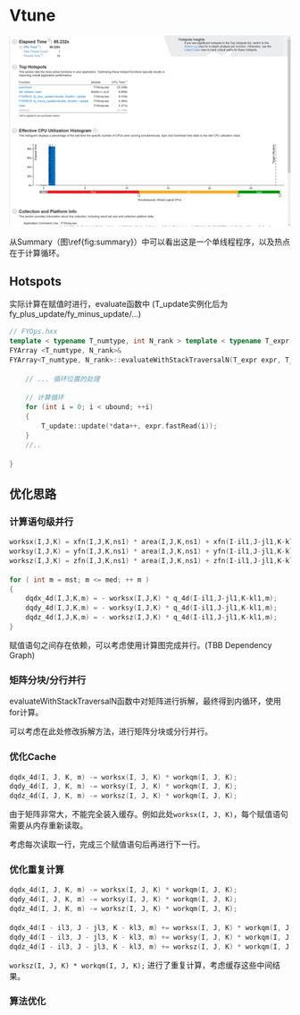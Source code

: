
# Vtune

![summary](assets/1559957177563.png "Vtune Hotspot分析")

从Summary（图\ref{fig:summary}）中可以看出这是一个单线程程序，以及热点在于计算循环。

## Hotspots

实际计算在赋值时进行，evaluate函数中 (T_update实例化后为fy_plus_update/fy_minus_update/...)

~~~C++
// FYOps.hxx
template < typename T_numtype, int N_rank > template < typename T_expr, typename T_update >
FYArray <T_numtype, N_rank>&
FYArray<T_numtype, N_rank>::evaluateWithStackTraversalN(T_expr expr, T_update) {
    
    // ... 循环位置的处理
    
    // 计算循环
    for (int i = 0; i < ubound; ++i)
    {
    	T_update::update(*data++, expr.fastRead(i));
    }    
    //..
    
}

~~~

## 优化思路

### 计算语句级并行

~~~C++
worksx(I,J,K) = xfn(I,J,K,ns1) * area(I,J,K,ns1) + xfn(I-il1,J-jl1,K-kl1,ns1) * area(I-il1,J-jl1,K-kl1,ns1);
worksy(I,J,K) = yfn(I,J,K,ns1) * area(I,J,K,ns1) + yfn(I-il1,J-jl1,K-kl1,ns1) * area(I-il1,J-jl1,K-kl1,ns1);
worksz(I,J,K) = zfn(I,J,K,ns1) * area(I,J,K,ns1) + zfn(I-il1,J-jl1,K-kl1,ns1) * area(I-il1,J-jl1,K-kl1,ns1);

for ( int m = mst; m <= med; ++ m )
{
    dqdx_4d(I,J,K,m) = - worksx(I,J,K) * q_4d(I-il1,J-jl1,K-kl1,m);
    dqdy_4d(I,J,K,m) = - worksy(I,J,K) * q_4d(I-il1,J-jl1,K-kl1,m);
    dqdz_4d(I,J,K,m) = - worksz(I,J,K) * q_4d(I-il1,J-jl1,K-kl1,m);
}
~~~

赋值语句之间存在依赖，可以考虑使用计算图完成并行。(TBB Dependency Graph)



### 矩阵分块/分行并行

evaluateWithStackTraversalN函数中对矩阵进行拆解，最终得到内循环，使用for计算。

可以考虑在此处修改拆解方法，进行矩阵分块或分行并行。



### 优化Cache

~~~C++
dqdx_4d(I, J, K, m) -= worksx(I, J, K) * workqm(I, J, K);
dqdy_4d(I, J, K, m) -= worksy(I, J, K) * workqm(I, J, K);
dqdz_4d(I, J, K, m) -= worksz(I, J, K) * workqm(I, J, K);
~~~

由于矩阵非常大，不能完全装入缓存。例如此处`worksx(I, J, K)`，每个赋值语句需要从内存重新读取。

考虑每次读取一行，完成三个赋值语句后再进行下一行。



### 优化重复计算

```C++
dqdx_4d(I, J, K, m) -= worksx(I, J, K) * workqm(I, J, K);
dqdy_4d(I, J, K, m) -= worksy(I, J, K) * workqm(I, J, K);
dqdz_4d(I, J, K, m) -= worksz(I, J, K) * workqm(I, J, K);

dqdx_4d(I - il3, J - jl3, K - kl3, m) += worksx(I, J, K) * workqm(I, J, K);
dqdy_4d(I - il3, J - jl3, K - kl3, m) += worksy(I, J, K) * workqm(I, J, K);
dqdz_4d(I - il3, J - jl3, K - kl3, m) += worksz(I, J, K) * workqm(I, J, K);
```

`worksz(I, J, K) * workqm(I, J, K);` 进行了重复计算，考虑缓存这些中间结果。



### 算法优化



